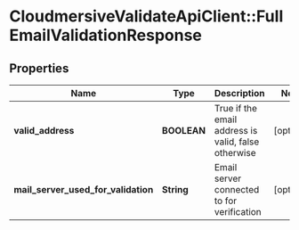 # CloudmersiveValidateApiClient::FullEmailValidationResponse

## Properties
Name | Type | Description | Notes
------------ | ------------- | ------------- | -------------
**valid_address** | **BOOLEAN** | True if the email address is valid, false otherwise | [optional] 
**mail_server_used_for_validation** | **String** | Email server connected to for verification | [optional] 


